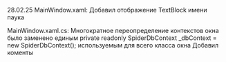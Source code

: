 28.02.25
MainWindow.xaml:
Добавил отображение TextBlock имени паука

MainWindow.xaml.cs:
Многократное переопределение контекстов окна было заменено единым  private readonly SpiderDbContext _dbContext = new SpiderDbContext(); используемым для всего класса окна
Добавил коменты
